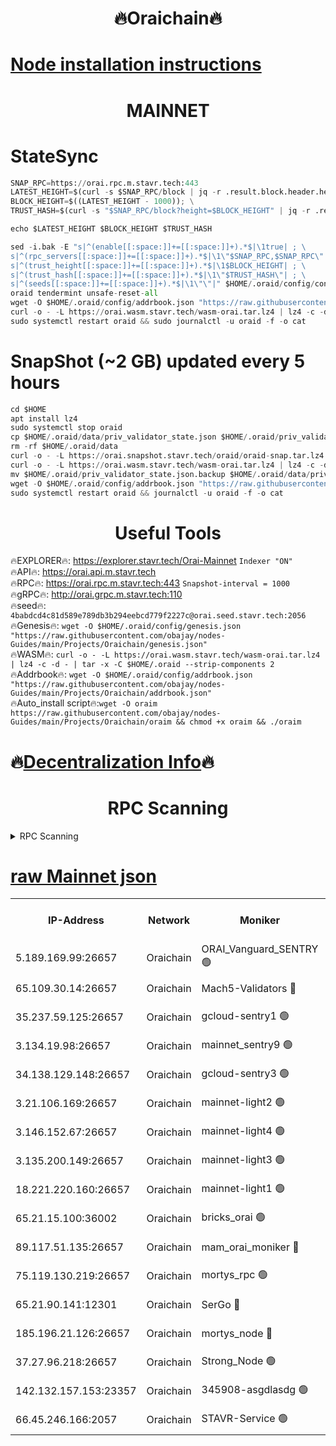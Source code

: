 <h1 align="center"> 🔥Oraichain🔥</h1>

[Node installation instructions](https://github.com/obajay/nodes-Guides/tree/main/Projects/Oraichain)
=
<h1 align="center"> MAINNET</h1>

# StateSync
```python
SNAP_RPC=https://orai.rpc.m.stavr.tech:443
LATEST_HEIGHT=$(curl -s $SNAP_RPC/block | jq -r .result.block.header.height); \
BLOCK_HEIGHT=$((LATEST_HEIGHT - 1000)); \
TRUST_HASH=$(curl -s "$SNAP_RPC/block?height=$BLOCK_HEIGHT" | jq -r .result.block_id.hash)

echo $LATEST_HEIGHT $BLOCK_HEIGHT $TRUST_HASH

sed -i.bak -E "s|^(enable[[:space:]]+=[[:space:]]+).*$|\1true| ; \
s|^(rpc_servers[[:space:]]+=[[:space:]]+).*$|\1\"$SNAP_RPC,$SNAP_RPC\"| ; \
s|^(trust_height[[:space:]]+=[[:space:]]+).*$|\1$BLOCK_HEIGHT| ; \
s|^(trust_hash[[:space:]]+=[[:space:]]+).*$|\1\"$TRUST_HASH\"| ; \
s|^(seeds[[:space:]]+=[[:space:]]+).*$|\1\"\"|" $HOME/.oraid/config/config.toml
oraid tendermint unsafe-reset-all
wget -O $HOME/.oraid/config/addrbook.json "https://raw.githubusercontent.com/obajay/nodes-Guides/main/Projects/Oraichain/addrbook.json"
curl -o - -L https://orai.wasm.stavr.tech/wasm-orai.tar.lz4 | lz4 -c -d - | tar -x -C $HOME/.oraid --strip-components 2
sudo systemctl restart oraid && sudo journalctl -u oraid -f -o cat
```
# SnapShot (~2 GB) updated every 5 hours
```python
cd $HOME
apt install lz4
sudo systemctl stop oraid
cp $HOME/.oraid/data/priv_validator_state.json $HOME/.oraid/priv_validator_state.json.backup
rm -rf $HOME/.oraid/data
curl -o - -L https://orai.snapshot.stavr.tech/oraid/oraid-snap.tar.lz4 | lz4 -c -d - | tar -x -C $HOME/.oraid --strip-components 2
curl -o - -L https://orai.wasm.stavr.tech/wasm-orai.tar.lz4 | lz4 -c -d - | tar -x -C $HOME/.oraid --strip-components 2
mv $HOME/.oraid/priv_validator_state.json.backup $HOME/.oraid/data/priv_validator_state.json
wget -O $HOME/.oraid/config/addrbook.json "https://raw.githubusercontent.com/obajay/nodes-Guides/main/Projects/Oraichain/addrbook.json"
sudo systemctl restart oraid && journalctl -u oraid -f -o cat
```

 <h1 align="center"> Useful Tools</h1>

🔥EXPLORER🔥:     https://explorer.stavr.tech/Orai-Mainnet        `Indexer "ON"` \
🔥API🔥:          https://orai.api.m.stavr.tech \
🔥RPC🔥:          https://orai.rpc.m.stavr.tech:443              `Snapshot-interval = 1000` \
🔥gRPC🔥:         http://orai.grpc.m.stavr.tech:110 \
🔥seed🔥:      `4babdcd4c81d589e789db3b294eebcd779f2227c@orai.seed.stavr.tech:2056` \
🔥Genesis🔥:   `wget -O $HOME/.oraid/config/genesis.json "https://raw.githubusercontent.com/obajay/nodes-Guides/main/Projects/Oraichain/genesis.json"` \
🔥WASM🔥:      `curl -o - -L https://orai.wasm.stavr.tech/wasm-orai.tar.lz4 | lz4 -c -d - | tar -x -C $HOME/.oraid --strip-components 2` \
🔥Addrbook🔥:  `wget -O $HOME/.oraid/config/addrbook.json "https://raw.githubusercontent.com/obajay/nodes-Guides/main/Projects/Oraichain/addrbook.json"` \
🔥Auto_install script🔥:`wget -O oraim https://raw.githubusercontent.com/obajay/nodes-Guides/main/Projects/Oraichain/oraim && chmod +x oraim && ./oraim`

🔥[Decentralization Info](https://github.com/obajay/StateSync-snapshots/tree/main/Projects/Oraichain/Decentralization)🔥
=
<h1 align="center"> RPC Scanning</h1>

<details>
<summary>RPC Scanning</summary>

<h2 align="center"> We scan nodes in real time every 4 hours. And we provide the final result of RPC endpoints.
We cannot influence the operation of these nodes in any way. </h2>


```python
If Voting Power is higher than 0 --> then the Node is a validator of the network and may be subject to attack and be a potential threat to the chain.
```
```python
We marked such validators with a red symbol
```

</details>

[raw Mainnet json](https://rpc-check.oraim.stavr.tech/oraim/rpc-oraim-result.json)
=


<table><tr><th>IP-Address</th><th>Network</th><th>Moniker</th><th>Latest Block Height</th><th>Earliest Block Height</th><th>Catching Up</th><th>Tx Index</th><th>Voting Power</th><th>Scan Time</th></tr><tr><td>5.189.169.99:26657</td><td>Oraichain</td><td>ORAI_Vanguard_SENTRY 🟢</td><td>16129861</td><td>0</td><td>False</td><td>on</td><td>0</td><td>2024-03-09T12:50:03.466948911UTC</td></tr><tr><td>65.109.30.14:26657</td><td>Oraichain</td><td>Mach5-Validators 🔴</td><td>16129872</td><td>0</td><td>False</td><td>off</td><td>644</td><td>2024-03-09T12:51:05.229923293UTC</td></tr><tr><td>35.237.59.125:26657</td><td>Oraichain</td><td>gcloud-sentry1 🟢</td><td>16129860</td><td>1</td><td>False</td><td>on</td><td>0</td><td>2024-03-09T12:50:00.643406811UTC</td></tr><tr><td>3.134.19.98:26657</td><td>Oraichain</td><td>mainnet_sentry9 🟢</td><td>16129867</td><td>1</td><td>False</td><td>on</td><td>0</td><td>2024-03-09T12:50:38.115517166UTC</td></tr><tr><td>34.138.129.148:26657</td><td>Oraichain</td><td>gcloud-sentry3 🟢</td><td>16129869</td><td>1</td><td>False</td><td>on</td><td>0</td><td>2024-03-09T12:50:53.020501245UTC</td></tr><tr><td>3.21.106.169:26657</td><td>Oraichain</td><td>mainnet-light2 🟢</td><td>16129865</td><td>15275144</td><td>False</td><td>on</td><td>0</td><td>2024-03-09T12:50:28.995956260UTC</td></tr><tr><td>3.146.152.67:26657</td><td>Oraichain</td><td>mainnet-light4 🟢</td><td>16129867</td><td>15275144</td><td>False</td><td>on</td><td>0</td><td>2024-03-09T12:50:40.791587176UTC</td></tr><tr><td>3.135.200.149:26657</td><td>Oraichain</td><td>mainnet-light3 🟢</td><td>16129868</td><td>15275144</td><td>False</td><td>on</td><td>0</td><td>2024-03-09T12:50:45.546849904UTC</td></tr><tr><td>18.221.220.160:26657</td><td>Oraichain</td><td>mainnet-light1 🟢</td><td>16129869</td><td>15643601</td><td>False</td><td>on</td><td>0</td><td>2024-03-09T12:50:50.285708518UTC</td></tr><tr><td>65.21.15.100:36002</td><td>Oraichain</td><td>bricks_orai 🟢</td><td>16129872</td><td>15848470</td><td>False</td><td>on</td><td>0</td><td>2024-03-09T12:51:09.810237653UTC</td></tr><tr><td>89.117.51.135:26657</td><td>Oraichain</td><td>mam_orai_moniker 🔴</td><td>16129860</td><td>15951001</td><td>False</td><td>on</td><td>5</td><td>2024-03-09T12:50:01.007132253UTC</td></tr><tr><td>75.119.130.219:26657</td><td>Oraichain</td><td>mortys_rpc 🟢</td><td>16129871</td><td>15960001</td><td>False</td><td>on</td><td>0</td><td>2024-03-09T12:51:00.598338175UTC</td></tr><tr><td>65.21.90.141:12301</td><td>Oraichain</td><td>SerGo 🔴</td><td>16129870</td><td>16029870</td><td>False</td><td>off</td><td>1</td><td>2024-03-09T12:50:57.539211113UTC</td></tr><tr><td>185.196.21.126:26657</td><td>Oraichain</td><td>mortys_node 🔴</td><td>16129861</td><td>16058801</td><td>False</td><td>on</td><td>168388</td><td>2024-03-09T12:50:03.862400263UTC</td></tr><tr><td>37.27.96.218:26657</td><td>Oraichain</td><td>Strong_Node 🟢</td><td>16129873</td><td>16086201</td><td>False</td><td>on</td><td>0</td><td>2024-03-09T12:51:12.333860041UTC</td></tr><tr><td>142.132.157.153:23357</td><td>Oraichain</td><td>345908-asgdlasdg 🟢</td><td>16129867</td><td>16103383</td><td>False</td><td>on</td><td>0</td><td>2024-03-09T12:50:37.452155751UTC</td></tr><tr><td>66.45.246.166:2057</td><td>Oraichain</td><td>STAVR-Service 🟢</td><td>16129871</td><td>16128001</td><td>False</td><td>on</td><td>0</td><td>2024-03-09T12:51:00.226532783UTC</td></tr></table>

